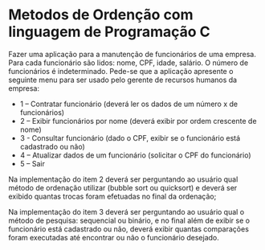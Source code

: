 # Metodos de Ordenção com linguagem de Programação C

Fazer uma aplicação para a manutenção de funcionários de uma empresa. Para cada funcionário são
lidos: nome, CPF, idade, salário. O número de funcionários é indeterminado. Pede-se que a
aplicação apresente o seguinte menu para ser usado pelo gerente de recursos humanos da empresa:

<ul>
	<li>1 – Contratar funcionário (deverá ler os dados de um número x de funcionários)</li>
	<li>2 – Exibir funcionários por nome (deverá exibir por ordem crescente de nome)</li>
	<li>3 - Consultar funcionário (dado o CPF, exibir se o funcionário está cadastrado ou não)</li>
	<li>4 – Atualizar dados de um funcionário (solicitar o CPF do funcionário)</li>
	<li>5 – Sair</li>
</ul>
<p>Na implementação do item 2 deverá ser perguntando ao usuário qual método de ordenação
utilizar (bubble sort ou quicksort) e deverá ser exibido quantas trocas foram efetuadas no
final da ordenação;</p>

<p>Na implementação do item 3 deverá ser perguntando ao usuário qual o método de pesquisa:
sequencial ou binário, e no final além de exibir se o funcionário está cadastrado ou não,
deverá exibir quantas comparações foram executadas até encontrar ou não o funcionário
desejado.</p>
